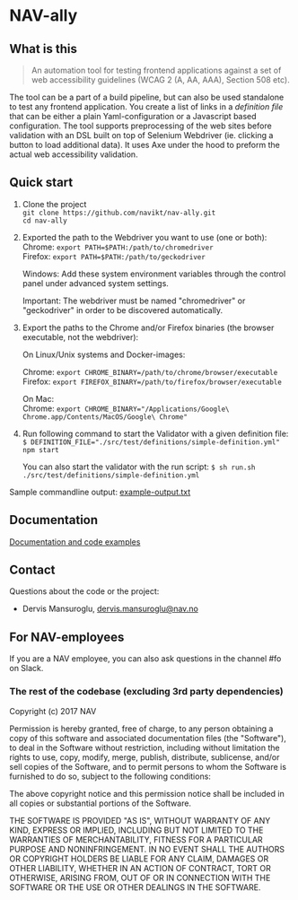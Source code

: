# NAV-ally

## What is this

> An automation tool for testing frontend applications against a set of web accessibility guidelines (WCAG 2 (A, AA, AAA), Section 508 etc). 

The tool can be a part of a build pipeline, but can also be used standalone to test any frontend application. You create a list of links in a *definition file* that can 
 be either a plain Yaml-configuration or a Javascript based configuration. The tool supports preprocessing of the web sites before validation with an DSL built on top of Selenium Webdriver (ie. 
 clicking a button to load additional data). It uses Axe under the hood to preform the actual web accessibility validation.
<br />

## <a id="quick_start"> Quick start

1. Clone the project   
    `git clone https://github.com/navikt/nav-ally.git`  
    `cd nav-ally`  
  
2. Exported the path to the Webdriver you want to use (one or both):  
    Chrome: `export PATH=$PATH:/path/to/chromedriver`  
    Firefox: `export PATH=$PATH:/path/to/geckodriver`  
    
    Windows: Add these system environment variables through the control panel under advanced system settings.  
    
    Important: The webdriver must be named "chromedriver" or "geckodriver" in order to be discovered automatically. 
    
3. Export the paths to the Chrome and/or Firefox binaries (the browser executable, not the webdriver):
    
    On Linux/Unix systems and Docker-images:
    
    Chrome: `export CHROME_BINARY=/path/to/chrome/browser/executable`
    Firefox: `export FIREFOX_BINARY=/path/to/firefox/browser/executable`
    
    On Mac:  
    Chrome: `export CHROME_BINARY="/Applications/Google\ Chrome.app/Contents/MacOS/Google\ Chrome"`
    
4. Run following command to start the Validator with a given definition file:
    `$ DEFINITION_FILE="./src/test/definitions/simple-definition.yml" npm start`  

    You can also start the validator with the run script:
    `$ sh run.sh ./src/test/definitions/simple-definition.yml`
    
Sample commandline output: [example-output.txt](example-output.txt)
<br />

## Documentation

[Documentation and code examples](documentation.md)

## Contact

Questions about the code or the project:

* Dervis Mansuroglu, dervis.mansuroglu@nav.no

## For NAV-employees

If you are a NAV employee, you can also ask questions in the channel #fo on Slack.

### The rest of the codebase (excluding 3rd party dependencies)
Copyright (c) 2017 NAV

Permission is hereby granted, free of charge, to any person obtaining a copy of this software and associated documentation files (the "Software"), to deal in the Software without restriction, including without limitation the rights to use, copy, modify, merge, publish, distribute, sublicense, and/or sell copies of the Software, and to permit persons to whom the Software is furnished to do so, subject to the following conditions:

The above copyright notice and this permission notice shall be included in all copies or substantial portions of the Software.

THE SOFTWARE IS PROVIDED "AS IS", WITHOUT WARRANTY OF ANY KIND, EXPRESS OR IMPLIED, INCLUDING BUT NOT LIMITED TO THE WARRANTIES OF MERCHANTABILITY, FITNESS FOR A PARTICULAR PURPOSE AND NONINFRINGEMENT. IN NO EVENT SHALL THE AUTHORS OR COPYRIGHT HOLDERS BE LIABLE FOR ANY CLAIM, DAMAGES OR OTHER LIABILITY, WHETHER IN AN ACTION OF CONTRACT, TORT OR OTHERWISE, ARISING FROM, OUT OF OR IN CONNECTION WITH THE SOFTWARE OR THE USE OR OTHER DEALINGS IN THE SOFTWARE.